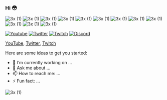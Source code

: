 ### Hi 😳

![3x (1)](https://cdn.7tv.app/emote/60e8677677b18d5dd3800410/3x.webp)
![3x (1)](https://cdn.7tv.app/emote/651036c7ef1caad468f61cf1/3x.webp)
![3x (1)](https://cdn.7tv.app/emote/65106e01462d22f767cbc661/3x.webp)
![3x (1)](https://cdn.7tv.app/emote/65102ab258b80a4d09f16b5d/3x.webp)
![3x (1)](https://cdn.7tv.app/emote/63b41fe98dbb71dedfddd46a/3x.webp)
![3x (1)](https://cdn.7tv.app/emote/651028fdef1caad468f619dc/3x.webp)
![3x (1)](https://cdn.7tv.app/emote/619fb59915b3ff4a5bb7a90a/3x.webp)
![3x (1)](https://cdn.7tv.app/emote/65107032c9920b6284180082/3x.webp)
![3x (1)](https://cdn.7tv.app/emote/60fb428d5b7deb3de031df64/3x.webp)
![3x (1)](https://cdn.7tv.app/emote/65106d26bf154a99136b5f48/3x.webp)
![3x (1)](https://cdn.7tv.app/emote/65102db1bf154a99136b50e9/3x.webp)
![3x (1)](https://cdn.7tv.app/emote/650f393cef1caad468f5ea1b/3x.webp)

<a href="https://www.youtube.com/@semkolol"><img src="https://img.shields.io/youtube/channel/subscribers/UCdL_q3jgMkkgXtaUVo8vVNw" alt="Youtube" /></a>
<a href="https://twitter.com/semkolol"><img src="https://img.shields.io/twitter/follow/semkolol" alt="Twitter"></a>
<a href="https://twitch.tv/semkou"><img src="https://img.shields.io/twitch/status/semkou?label=Twitch" alt="Twitch"></a>
[![Discord](https://img.shields.io/discord/813037420353290260.svg?label=&logo=discord&logoColor=ffffff&color=7389D8&labelColor=6A7EC2)](https://discord.gg/x2VEcEjRyN)


[YouTube](https://www.youtube.com/@semkolol), [Twitter](https://twitter.com/semkolol), [Twitch](https://twitch.tv/semkou)

Here are some ideas to get you started:

- 🔭 I’m currently working on ...
- 💬 Ask me about ...
- 📫 How to reach me: ...
- ⚡ Fun fact: ...

![3x (1)](https://cdn.frankerfacez.com/emoticon/718464/2)
